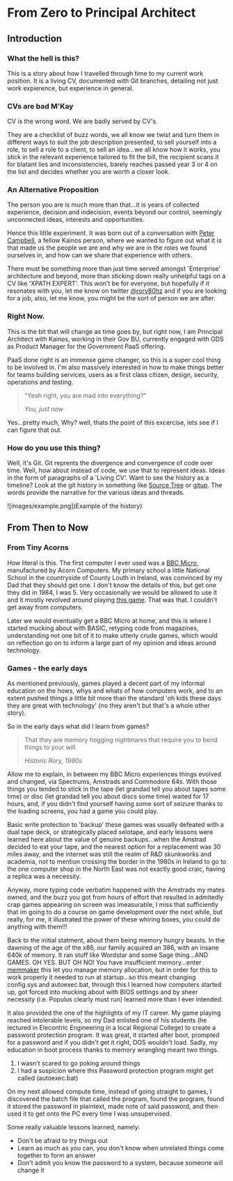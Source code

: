 # From Zero to Principal Architect
## Introduction
### What the hell is this?
This is a story about how I travelled through time to my current work position. It is a living CV, documented with Git branches, detailing not just work expierence, but experience in general. 

### CVs are bad M'Kay
CV is the wrong word. We are badly served by CV's.

They are a checklist of buzz words, we all know we twist and turn them in different ways to suit the job description presented, to sell yourself into a role, to sell a role to a client, to sell an idea...we all know how it works, you stick in the relevant experience tailored to fit the bill, the recipient scans it for blatant lies and inconsistencies, barely reaches passed year 3 or 4 on the list and decides whether you are worth a closer look.

### An Alternative Proposition
The person you are is much more than that...it is years of collected experience, decision and indecision, events beyond our control, seemingly unconnected ideas, interests and opportunities. 

Hence this little experiment. It was born out of a conversation with [Peter Campbell](https://medium.com/@petecam), a fellow Kainos person, where we wanted to figure out what it is that made us the people we are and why we are in the roles we found ourselves in, and how can we share that experience with others.

There must be something more than just time served amongst 'Enterprise' architecture and beyond, more than sticking down really unhelpful tags on a CV like 'XPATH EXPERT'. This won't be for everyone, but hopefully if it resonates with you, let me know on twitter [@rory80hz](https://twitter.com/rory80hz) and if you are looking for a job, also, let me know, you might be the sort of person we are after.

### Right Now.
This is the bit that will change as time goes by, but right now, I am Principal Architect with Kainos, working in their Gov BU, currently engaged with GDS as Product Manager for the Government PaaS offering.

PaaS done right is an immense game changer, so this is a super cool thing to be involved in. I'm also massively interested in how to make things better for teams building services, users as a first class citizen, design, security, operations and testing. 

> "Yeah right, you are mad into everything?" 
>
> _You, just now_

Yes...pretty much, Why? well, thats the point of this excercise, lets see if I can figure that out.

### How do you use this thing?
Well, it's Git. Git reprents the divergence and convergence of code over time. Well, how about instead of code, we use that to represent ideas. Ideas in the form of paragraphs of a 'Living CV'. Want to see the history as a timeline? Look at the git history in something like [Source Tree](https://www.sourcetreeapp.com/) or [gitup](http://gitup.co/). The words provide the narrative for the various ideas and threads.

![images/example.png](Example of the history)

## From Then to Now
### From Tiny Acorns
How literal is this. The first computer I ever used was a [BBC Micro](https://en.wikipedia.org/wiki/BBC_Micro), manufactured by Acorn Computers. My primary school a little National School in the countryside of County Louth in Ireland, was convinced by my Dad that they should get one. I don't know the details of this, but get one they did in 1984, I was 5. Very occasionally we would be allowed to use it and it mostly revolved around playing [this game](http://www.computinghistory.org.uk/det/38952/Granny's%20Garden/). That was that. I couldn't get away from computers.

Later we would eventually get a BBC Micro at home, and this is where I started mucking about with BASIC, retyping code from magazines, understanding not one bit of it to make utterly crude games, which would on reflection go on to inform a large part of my opinion and ideas around technology.

### Games - the early days
As mentioned previously, games played a decent part of my informal education on the hows, whys and whats of how computers work, and to an extent pushed things a little bit more than the standard 'oh kids these days they are great with technology' (no they aren't but that's a whole other story).

So in the early days what did I learn from games?

> That they are memory hogging nightmares that require you to bend things to your will.
>
> _Historic Rory, 1990s_

Allow me to explain, in between my BBC Micro experiences things evolved and changed, via Spectrums, Amstrads and Commodore 64s. With those things you tended to stick in the tape (let grandad tell you about tapes some time) or disc (let grandad tell you about discs some time) waited for 17 hours, and, if you didn't find yourself having some sort of seizure thanks to the loading screens, you had a game you could play. 

Basic write protection to 'backup' these games was usually defeated with a dual tape deck, or strategically placed selotape, and early lessons were learned here about the value of genuine backups...when the Amstrad decided to eat your tape, and the nearest option for a replacement was 30 miles away, and the internet was still the realm of R&D skunkworks and academia, not to mention crossing the border in the 1980s in Ireland to go to the one computer shop in the North East was not exactly good craic, having a replica was a necessity.

Anyway, more typing code verbatim happened with the Amstrads my mates owned, and the buzz you got from hours of effort that resulted in admitedly crap games appearing on screen was imeasurable, I miss that sufficiently that im going to do a course on game development over the next while, but really, for me, it illustrated the power of these whiring boxes, you could do anything with them!!!

Back to the initial statment, about them being memory hungry beasts. In the dawning of the age of the x86, our family acquired an 386, with an insane 640k of memory. It ran stuff like Wordstar and some Sage thing...AND GAMES. OH YES. BUT OH NO! You have insufficient memory...enter [memmaker](http://www.easydos.com/memmaker.html) this let you manage memory allocation, but in order for this to work properly it needed to run at startup...so this meant changing config.sys and autoexec.bat, through this I learned how computers started up, got forced into mucking about with BIOS settings and by sheer necessity (i.e. Populus clearly must run) learned more than I ever intended.

It also provided the one of the highlights of my IT career. My game playing reached intolerable levels, so my Dad enlisted one of his students (he lectured in Elecontric Engineering in a local Regional College) to create a password protection program. It was great, it started after boot, prompted for a password and if you didn't get it right, DOS wouldn't load. Sadly, my education in boot process thanks to memory wrangling meant two things.

1. I wasn't scared to go poking around things
2. I had a suspicion where this Password protection program might get called (autoexec.bat)

On my next allowed compute time, instead of going straight to games, I discovered the batch file that called the program, found the program, found it stored the password in plaintext, made note of said password, and then used it to get onto the PC every time I was unsupervised.

Some really valuable lessons learned, namely:
* Don't be afraid to try things out
* Learn as much as you can, you don't know when unrelated things come together to form an answer
* Don't admit you know the password to a system, because someone will change it